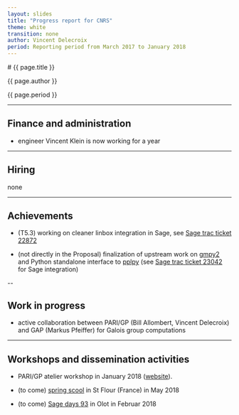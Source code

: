 ```yaml
---
layout: slides
title: "Progress report for CNRS"
theme: white
transition: none
author: Vincent Delecroix
period: Reporting period from March 2017 to January 2018
---
```


<section data-markdown data-separator="^---\n" data-separator-vertical="^--\n">
# {{ page.title }}

{{ page.author }}

{{ page.period }}

---
## Finance and administration

* engineer Vincent Klein is now working for a year

---
## Hiring

none

---
## Achievements

* (T5.3) working on cleaner linbox integration in Sage, see
  [Sage trac ticket 22872](https://trac.sagemath.org/ticket/22872)

* (not directly in the Proposal) finalization of upstream work on
   [gmpy2](https://github.com/aleaxit/gmpy) and Python standalone
   interface to [pplpy](https://github.com/aleaxit/pply) (see
  [Sage trac ticket 23042](https://trac.sagemath.org/ticket/23024) for Sage
  integration)

--
## Work in progress 

* active collaboration between PARI/GP (Bill Allombert, Vincent Delecroix) and
  GAP (Markus Pfeiffer) for Galois group computations

---
## Workshops and dissemination activities

* PARI/GP atelier workshop in January 2018 ([website](https://pari.math.u-bordeaux.fr/Events/PARI2018/)).

* (to come) [spring scool](https://mathexp2018.sciencesconf.org/) in St Flour (France)
  in May 2018

* (to come) [Sage days 93](https://wiki.sagemath.org/days93) in Olot in Februar 2018

</section>
